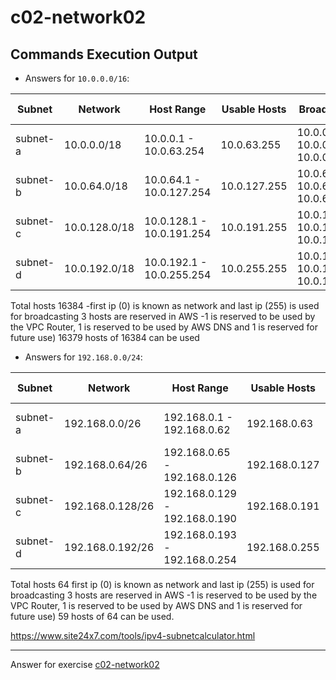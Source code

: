 # c02-network02

## Commands Execution Output

- Answers for `10.0.0.0/16`:

|Subnet|Network|Host Range|Usable Hosts|Broadcast|AWS Reserved|
|-|-|-|-|-|-|
|subnet-a| 10.0.0.0/18|10.0.0.1 - 10.0.63.254 |10.0.63.255 |10.0.0.1. 10.0.0.2 10.0.0.3 |
|subnet-b|10.0.64.0/18|10.0.64.1 - 10.0.127.254 |10.0.127.255 | 10.0.64.1 10.0.64.2 10.0.64.3|
|subnet-c|10.0.128.0/18| 10.0.128.1 - 10.0.191.254|10.0.191.255|10.0.128.1 10.0.128.2 10.0.128.3|
|subnet-d|10.0.192.0/18|10.0.192.1 - 10.0.255.254|10.0.255.255|10.0.192.1 10.0.192.1 10.0.192.3|

Total hosts 16384 
-first ip (0) is known as network and last ip (255) is used for broadcasting
3 hosts are reserved in AWS 
-1 is reserved to be used by the VPC Router, 1 is reserved to be used by AWS DNS and 1 is reserved for future use)
16379 hosts of 16384 can be used

- Answers for `192.168.0.0/24`:

|Subnet|Network|Host Range|Usable Hosts|Broadcast|AWS Reserved|
|-|-|-|-|-|-|
|subnet-a|192.168.0.0/26 |192.168.0.1 - 192.168.0.62 |192.168.0.63 |192.168.0.1 192.168.0.2 192.168.0.3|
|subnet-b|192.168.0.64/26 |192.168.0.65 - 192.168.0.126 |192.168.0.127 |192.168.0.65 192.168.0.66, 192.168.0.67|
|subnet-c|192.168.0.128/26 |192.168.0.129 - 192.168.0.190 |192.168.0.191 |192.168.0.129 192.168.0.130 192.168.0.131|
|subnet-d|192.168.0.192/26 |192.168.0.193 - 192.168.0.254 |192.168.0.255 |192.168.0.193 192.168.0.194 192.168.0.195|

Total hosts 64
first ip (0) is known as network and last ip (255) is used for broadcasting
3 hosts are reserved in AWS 
-1 is reserved to be used by the VPC Router, 1 is reserved to be used by AWS DNS and 1 is reserved for future use)
59 hosts of 64 can be used.

https://www.site24x7.com/tools/ipv4-subnetcalculator.html

<!-- Don't change anything below this point-->
***
Answer for exercise [c02-network02](https://github.com/devopsacademyau/academy/blob/893381c6f0b69434d9e8597d3d4b1c17f9bc1371/classes/02class/exercises/c02-network02/README.md)